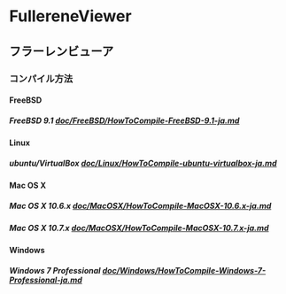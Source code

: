 # FullereneViewer
## フラーレンビューア
### コンパイル方法
#### FreeBSD
##### FreeBSD 9.1 [doc/FreeBSD/HowToCompile-FreeBSD-9.1-ja.md](FreeBSD/HowToCompile-FreeBSD-9.1-ja.md)
#### Linux
##### ubuntu/VirtualBox [doc/Linux/HowToCompile-ubuntu-virtualbox-ja.md](Linux/HowToCompile-ubuntu-virtualbox-ja.md)
#### Mac OS X
##### Mac OS X 10.6.x [doc/MacOSX/HowToCompile-MacOSX-10.6.x-ja.md](MacOSX/HowToCompile-MacOSX-10.6.x-ja.md)
##### Mac OS X 10.7.x [doc/MacOSX/HowToCompile-MacOSX-10.7.x-ja.md](MacOSX/HowToCompile-MacOSX-10.7.x-ja.md)
#### Windows
##### Windows 7 Professional [doc/Windows/HowToCompile-Windows-7-Professional-ja.md](Windows/HowToCompile-Windows-7-Professional-ja.md)
